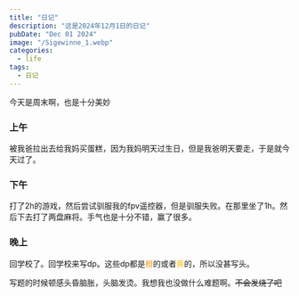 ```yaml
---
title: "日记"
description: "这是2024年12月1日的日记"
pubDate: "Dec 01 2024"
image: "/Sigewinne_1.webp"
categories:
  - life
tags:
  - 日记
---
```


今天是周末啊，也是十分美妙

### 上午
被我爸拉出去给我妈买蛋糕，因为我妈明天过生日，但是我爸明天要走，于是就今天过了。

### 下午
打了2h的游戏，然后尝试驯服我的fpv遥控器，但是驯服失败。在那里坐了1h。然后下去打了两盘麻将。手气也是十分不错，赢了很多。

### 晚上
回学校了。回学校来写dp。这些dp都是<font color = "#F39C11">橙</font>的或者<font color = "#FFC116">黄</font>的，所以没甚写头。

写题的时候顿感头昏脑胀，头脑发烫。我想我也没做什么难题啊。~~不会发烧了吧~~